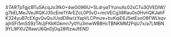 $START$pTgjcBTuSAcqJo3fk0+4wG096lU+5LdryaTYunuXc02sC7u3OVEDlW/g7bELMeJVeJRQKJ35cEne1YArEZcL0P5vD+mcVECg38Rau0s0HvhQKJahFK324yuB7cEXgvQvQvJUxdD8w/zYapVLCPmze+bvKqiE6JSetEsoO8FWLkqvajhSFi5mSS9zTAUjFKkKGkmn7y0Yu3mwWB8HcTBNKMM2PqU7x/a7LMBN9YL9PXUZRawU6QnDjOq28lfIzwJf$END$